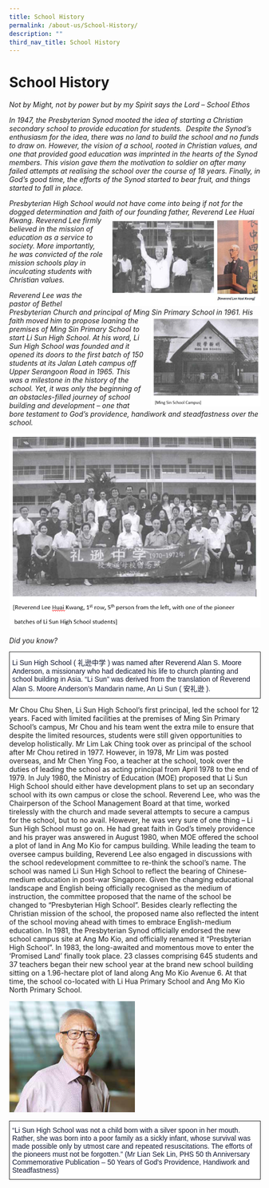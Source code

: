 ```yaml
---
title: School History
permalink: /about-us/School-History/
description: ""
third_nav_title: School History
---
```

# **School History**

_Not by Might, not by power but by my Spirit says the Lord – School Ethos_

_In 1947, the Presbyterian Synod mooted the idea of starting a Christian secondary school to provide education for students.  Despite the Synod’s enthusiasm for the idea, there was no land to build the school and no funds to draw on. However, the vision of a school, rooted in Christian values, and one that provided good education was imprinted in the hearts of the Synod members. This vision gave them the motivation to soldier on after many failed attempts at realising the school over the course of 18 years. Finally, in God’s good time, the efforts of the Synod started to bear fruit, and things started to fall in place._



_Presbyterian High School would not have come into being if not for the dogged determination and faith of our founding father, Reverend Lee Huai Kwang. <img src="/images/history-1.jpg" style="width:300px;height:180px;margin-left:15px;" align = "right"> Reverend Lee firmly believed in the mission of education as a service to society. More importantly, he was convicted of the role mission schools play in inculcating students with Christian values._




_Reverend Lee was the pastor of Bethel Presbyterian Church and principal of Ming Sin Primary School in 1961. <img src="/images/3a.png" style="width:220px;height:180px;margin-left:15px;" align = "right"> His faith moved him to propose loaning the premises of Ming Sin Primary School to start Li Sun High School.  At his word, Li Sun High School was founded and it opened its doors to the first batch of 150 students at its Jalan Lateh campus off Upper Serangoon Road in 1965. This was a milestone in the history of the school. Yet, it was only the beginning of an obstacles-filled journey of school building and development – one that bore testament to God’s providence, handiwork and steadfastness over the school._


<img src="/images/4a.png">

_Did you know?_


<table style="border-collapse:collapse;border-spacing:0" class="tg"><thead><tr><td style="background-color:#FFF;border-color:#222222;border-style:solid;border-width:1px;color:#101630;font-family:Arial, sans-serif;font-size:14px;overflow:hidden;padding:10px 5px;vertical-align:top;word-break:normal">Li Sun High School ( 礼逊中学 ) was named after Reverend Alan S. Moore Anderson, a missionary who had dedicated his life to church planting and school building in Asia. “Li Sun” was derived from the translation of Reverend Alan S. Moore Anderson’s Mandarin name, An Li Sun ( 安礼逊 ).</td></tr></thead></table>


Mr Chou Chu Shen, Li Sun High School’s first principal, led the school for 12 years. Faced with limited facilities at the premises of Ming Sin Primary School’s campus, Mr Chou and his team went the extra mile to ensure that despite the limited resources, students were still given opportunities to develop holistically. Mr Lim Lak Ching took over as principal of the school after Mr Chou retired in 1977. However, in 1978, Mr Lim was posted overseas, and Mr Chen Ying Foo, a teacher at the school, took over the duties of leading the school as acting principal from April 1978 to the end of 1979. In July 1980, the Ministry of Education (MOE) proposed that Li Sun High School should either have development plans to set up an secondary school with its own campus or close the school. Reverend Lee, who was the Chairperson of the School Management Board at that time, worked tirelessly with the church and made several attempts to secure a campus for the school, but to no avail. However, he was very sure of one thing – Li Sun High School must go on. He had great faith in God’s timely providence and his prayer was answered in August 1980, when MOE offered the school a plot of land in Ang Mo Kio for campus building. While leading the team to oversee campus building, Reverend Lee also engaged in discussions with the school redevelopment committee to re-think the school’s name. The school was named Li Sun High School to reflect the bearing of Chinese-medium education in post-war Singapore. Given the changing educational landscape and English being officially recognised as the medium of instruction, the committee proposed that the name of the school be changed to “Presbyterian High School”. Besides clearly reflecting the Christian mission of the school, the proposed name also reflected the intent of the school moving ahead with times to embrace English-medium education. In 1981, the Presbyterian Synod officially endorsed the new school campus site at Ang Mo Kio, and officially renamed it “Presbyterian High School”. In 1983, the long-awaited and momentous move to enter the ‘Promised Land’ finally took place. 23 classes comprising 645 students and 37 teachers began their new school year at the brand new school building sitting on a 1.96-hectare plot of land along Ang Mo Kio Avenue 6. At that time, the school co-located with Li Hua Primary School and Ang Mo Kio North Primary School.


<img src="/images/5abc.png" 
     style="width:50%">

<table style="border-collapse:collapse;border-spacing:0" class="tg"><thead><tr><td style="background-color:#FFF;border-color:#222222;border-style:solid;border-width:1px;color:#101630;font-family:Arial, sans-serif;font-size:14px;overflow:hidden;padding:10px 5px;text-align:left;vertical-align:top;word-break:normal">“Li Sun High School was not a child born with a silver spoon in her mouth. Rather, she was born into a poor family as a sickly infant, whose survival was made possible only by utmost care and repeated resuscitations. The efforts of the pioneers must not be forgotten.” (Mr Lian Sek Lin, PHS 50 th Anniversary Commemorative Publication – 50 Years of God's Providence, Handiwork and Steadfastness)</td></tr></thead></table>